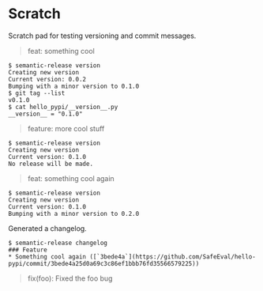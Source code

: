 # Scratch

Scratch pad for testing versioning and commit messages.

> feat: something cool
```
$ semantic-release version
Creating new version
Current version: 0.0.2
Bumping with a minor version to 0.1.0
$ git tag --list
v0.1.0
$ cat hello_pypi/__version__.py
__version__ = "0.1.0"
```

> feature: more cool stuff
```
$ semantic-release version
Creating new version
Current version: 0.1.0
No release will be made.
```

> feat: something cool again
```
$ semantic-release version
Creating new version
Current version: 0.1.0
Bumping with a minor version to 0.2.0
```

Generated a changelog.

```
$ semantic-release changelog
### Feature
* Something cool again ([`3bede4a`](https://github.com/SafeEval/hello-pypi/commit/3bede4a25d0a69c3c86ef1bbb76fd35566579225))
```

> fix(foo): Fixed the foo bug




